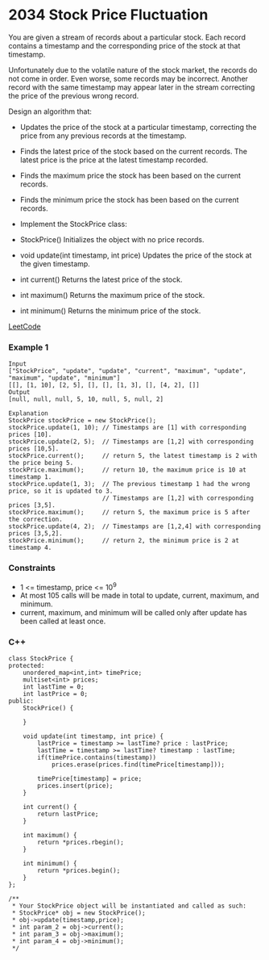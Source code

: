 # 2034 Stock Price Fluctuation 

You are given a stream of records about a particular stock. Each record contains a timestamp and the corresponding price of the stock at that timestamp.

Unfortunately due to the volatile nature of the stock market, the records do not come in order. Even worse, some records may be incorrect. Another record with the same timestamp may appear later in the stream correcting the price of the previous wrong record.

Design an algorithm that:

* Updates the price of the stock at a particular timestamp, correcting the price from any previous records at the timestamp.
* Finds the latest price of the stock based on the current records. The latest price is the price at the latest timestamp recorded.
* Finds the maximum price the stock has been based on the current records.
* Finds the minimum price the stock has been based on the current records.
* Implement the StockPrice class:

* StockPrice() Initializes the object with no price records.
* void update(int timestamp, int price) Updates the price of the stock at the given timestamp.
* int current() Returns the latest price of the stock.
* int maximum() Returns the maximum price of the stock.
* int minimum() Returns the minimum price of the stock.

[LeetCode](https://leetcode.cn/problems/stock-price-fluctuation/)

### Example 1

```
Input
["StockPrice", "update", "update", "current", "maximum", "update", "maximum", "update", "minimum"]
[[], [1, 10], [2, 5], [], [], [1, 3], [], [4, 2], []]
Output
[null, null, null, 5, 10, null, 5, null, 2]

Explanation
StockPrice stockPrice = new StockPrice();
stockPrice.update(1, 10); // Timestamps are [1] with corresponding prices [10].
stockPrice.update(2, 5);  // Timestamps are [1,2] with corresponding prices [10,5].
stockPrice.current();     // return 5, the latest timestamp is 2 with the price being 5.
stockPrice.maximum();     // return 10, the maximum price is 10 at timestamp 1.
stockPrice.update(1, 3);  // The previous timestamp 1 had the wrong price, so it is updated to 3.
                          // Timestamps are [1,2] with corresponding prices [3,5].
stockPrice.maximum();     // return 5, the maximum price is 5 after the correction.
stockPrice.update(4, 2);  // Timestamps are [1,2,4] with corresponding prices [3,5,2].
stockPrice.minimum();     // return 2, the minimum price is 2 at timestamp 4.
```

 

### Constraints

* 1 <= timestamp, price <= 10<sup>9</sup>
* At most 105 calls will be made in total to update, current, maximum, and minimum.
* current, maximum, and minimum will be called only after update has been called at least once.


### C++ 

```
class StockPrice {
protected:
    unordered_map<int,int> timePrice;
    multiset<int> prices;
    int lastTime = 0;
    int lastPrice = 0;
public:
    StockPrice() {
        
    }
    
    void update(int timestamp, int price) {
        lastPrice = timestamp >= lastTime? price : lastPrice;
        lastTime = timestamp >= lastTime? timestamp : lastTime;
        if(timePrice.contains(timestamp))
            prices.erase(prices.find(timePrice[timestamp]));

        timePrice[timestamp] = price;        
        prices.insert(price);
    }
    
    int current() {
        return lastPrice;
    }
    
    int maximum() {
        return *prices.rbegin();
    }
    
    int minimum() {
        return *prices.begin();
    }
};

/**
 * Your StockPrice object will be instantiated and called as such:
 * StockPrice* obj = new StockPrice();
 * obj->update(timestamp,price);
 * int param_2 = obj->current();
 * int param_3 = obj->maximum();
 * int param_4 = obj->minimum();
 */
```